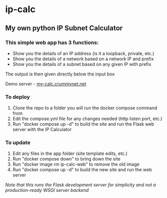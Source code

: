 # ip-calc
## My own python IP Subnet Calculator
### This simple web app has 3 functions:
- Show you the details of an IP address (is it a loopback, private, etc.)
- Show you the details of a network based on a network IP and prefix
- Show you the details of a subnet based on any given IP with prefix

The output is then given directly below the input box

Demo server - [my-calc.crummynet.net](https://my-calc.crummynet.net)

### To deploy
1. Clone the repo to a folder you will run the docker compose command from
2. Edit the compose.yml file for any changes needed (http listen port, etc.)
3. Run "docker compose up -d" to build the site and run the Flask web server with the IP Calculator 

### To update
1. Edit any files in the app folder (site template edits, etc.)
2. Run "docker compose down" to bring down the site
3. Run "docker image rm ip-calc-web" to remove the old image
4. Run "docker compose up -d" to build the new site and run the web server 

*Note that this runs the Flask development server for simplicity and not a production-ready WSGI server backend*
